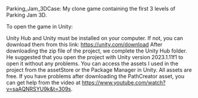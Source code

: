 
Parking_Jam_3DCase: My clone game containing the first 3 levels of Parking Jam 3D.

To open the game in Unity:

Unity Hub and Unity must be installed on your computer. If not, you can download them from this link: https://unity.com/download
After downloading the zip file of the project, we complete the Unity Hub folder.
He suggested that you open the project with Unity version 2023.1.11f1 to open it without any problems.
You can access the assets I used in the project from the assetStore or the Package Manager in Unity. All assets are free.
If you have problems after downloading the PathCreator asset, you can get help from the video at https://www.youtube.com/watch?v=saAQNRSYU9k&t=309s.
